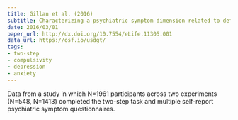 ```yaml
---
title: Gillan et al. (2016)
subtitle: Characterizing a psychiatric symptom dimension related to deficits in goal-directed control
date: 2016/03/01
paper_url: http://dx.doi.org/10.7554/eLife.11305.001
data_url: https://osf.io/usdgt/
tags:
- two-step
- compulsivity
- depression
- anxiety
---
```


Data from a study in which N=1961 participants across two experiments (N=548, N=1413) completed the two-step task and multiple self-report psychiatric symptom questionnaires.
